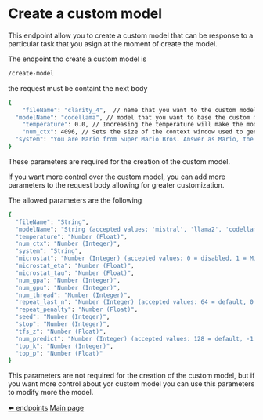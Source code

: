 # Create a custom model

This endpoint allow you to create a custom model that can be response to a particular task that you asign at the moment of create the model.

The endpoint tho create a custom model is

```bash
/create-model
```

the request must be containt the next body

```bash
{
	"fileName": "clarity_4",  // name that you want to the custom model
  "modelName": "codellama", // model that you want to base the custom model (only models from Ollama)
	"temperature": 0.0, // Increasing the temperature will make the model answer more creatively.
	"num_ctx": 4096, // Sets the size of the context window used to generate the next token.
  "system": "You are Mario from Super Mario Bros. Answer as Mario, the assistant, only." // The system message used to specify custom behavior
}
```

These parameters are required for the creation of the custom model.

If you want more control over the custom model, you can add more parameters to the request body allowing for greater customization.

The allowed parameters are the following

```bash
{
  "fileName": "String",
  "modelName": "String (accepted values: 'mistral', 'llama2', 'codellama', 'dolphin-mixtral')",
  "temperature": "Number (Float)",
  "num_ctx": "Number (Integer)",
  "system": "String",
  "microstat": "Number (Integer) (accepted values: 0 = disabled, 1 = Mirostat, 2 = Mirostat 2.0)",
  "microstat_eta": "Number (Float)",
  "microstat_tau": "Number (Float)",
  "num_gpa": "Number (Integer)",
  "num_gpu": "Number (Integer)",
  "num_thread": "Number (Integer)",
  "repeat_last_n": "Number (Integer) (accepted values: 64 = default, 0 = disabled, -1 = num_ctx)",
  "repeat_penalty": "Number (Float)",
  "seed": "Number (Integer)",
  "stop": "Number (Integer)",
  "tfs_z": "Number (Float)",
  "num_predict": "Number (Integer) (accepted values: 128 = default, -1 = infinite generation, -2 = fill context)",
  "top_k": "Number (Integer)",
  "top_p": "Number (Float)"
}
```

This parameters are not required for the creation of the custom model, but if you want more control about yor custom model you can use this parameters to modify more the model.

[⬅️ endpoints](endpoints.md)                                            [Main page](readme.md)